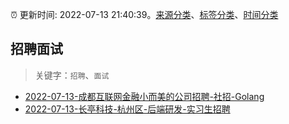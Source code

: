 :alarm_clock: 更新时间: 2022-07-13 21:40:39。[来源分类](../README.md)、[标签分类](../TAGS.md)、[时间分类](../TIMELINE.md)

## 招聘面试


> 关键字：`招聘`、`面试`



- [2022-07-13-成都互联网金融小而美的公司招聘-社招-Golang](https://www.v2ex.com/t/865977) 
- [2022-07-13-长亭科技-杭州区-后端研发-实习生招聘](https://www.v2ex.com/t/865969) 